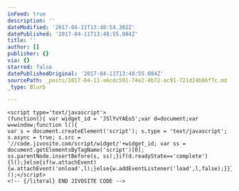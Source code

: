 ```yaml
---
inFeed: true
description: ''
dateModified: '2017-04-11T13:48:54.302Z'
datePublished: '2017-04-11T13:48:55.084Z'
title: ''
author: []
publisher: {}
via: {}
starred: false
datePublishedOriginal: '2017-04-11T13:48:55.084Z'
sourcePath: _posts/2017-04-11-a6cdc591-74e2-4b72-ac91-721d24b86f7c.md
_type: Blurb

---
```

<!-- BEGIN JIVOSITE CODE {literal} -->
    <script type='text/javascript'>
    (function(){ var widget_id = 'JSlYvYAEo5';var d=document;var w=window;function l(){
    var s = document.createElement('script'); s.type = 'text/javascript'; s.async = true; s.src = '//code.jivosite.com/script/widget/'+widget_id; var ss = document.getElementsByTagName('script')[0]; ss.parentNode.insertBefore(s, ss);}if(d.readyState=='complete'){l();}else{if(w.attachEvent){w.attachEvent('onload',l);}else{w.addEventListener('load',l,false);}}})();</script>
    <!-- {/literal} END JIVOSITE CODE -->